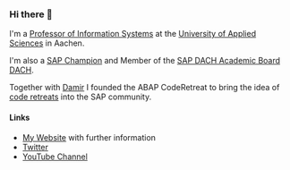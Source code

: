 ### Hi there 👋

I'm a [Professor of Information Systems](https://www.fh-aachen.de/menschen/drumm) at the [University of Applied Sciences](https://www.fh-aachen.de/) in Aachen. 

I'm also a [SAP Champion](https://community.sap.com/programs/influencer-programs/champions) and Member of the [SAP DACH Academic Board DACH](https://blogs.sap.com/2022/04/06/sap-academic-board-dach/).
    
Together with [Damir](https://github.com/damir-majer) I founded the ABAP CodeRetreat to bring the idea of [code retreats](https://www.coderetreat.org/) into the SAP community. 
    
#### Links
- [My Website](https://drumm.sh) with further information
- [Twitter](https://twitter.com/ceedee666)
- [YouTube Channel](https://www.youtube.com/c/christiandrumm)
